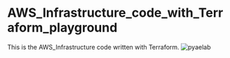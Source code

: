 # AWS_Infrastructure_code_with_Terraform_playground

This is the AWS_Infrastructure code written with Terraform.
![pyaelab](https://github.com/Impyaephyo/AWS_Infrastructure_code_with_Terraform/assets/77662642/9faa9ed1-29c8-4b9a-9ebd-a6add601a0c2)
